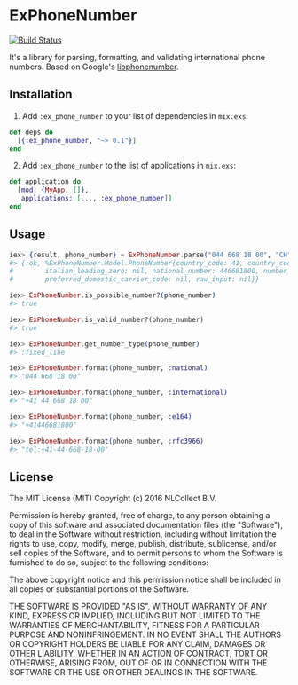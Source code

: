 # ExPhoneNumber

[![Build Status](https://travis-ci.org/socialpaymentsbv/ex_phone_number.svg?branch=develop)](https://travis-ci.org/socialpaymentsbv/ex_phone_number)

It's a library for parsing, formatting, and validating international phone numbers.
Based on Google's [libphonenumber](https://github.com/googlei18n/libphonenumber).

## Installation

  1. Add `:ex_phone_number` to your list of dependencies in `mix.exs`:
```ex
def deps do
  [{:ex_phone_number, "~> 0.1"}]
end
```

  2. Add `:ex_phone_number` to the list of applications in `mix.exs`:
```ex
def application do
  [mod: {MyApp, []},
   applications: [..., :ex_phone_number]]
end
```

## Usage
```ex
iex> {result, phone_number} = ExPhoneNumber.parse("044 668 18 00", "CH")
#> {:ok, %ExPhoneNumber.Model.PhoneNumber{country_code: 41, country_code_source: nil, extension: nil,
#        italian_leading_zero: nil, national_number: 446681800, number_of_leading_zeros: nil,
#        preferred_domestic_carrier_code: nil, raw_input: nil}}

iex> ExPhoneNumber.is_possible_number?(phone_number)
#> true

iex> ExPhoneNumber.is_valid_number?(phone_number)
#> true

iex> ExPhoneNumber.get_number_type(phone_number)
#> :fixed_line

iex> ExPhoneNumber.format(phone_number, :national)
#> "044 668 18 00"

iex> ExPhoneNumber.format(phone_number, :international)
#> "+41 44 668 18 00"

iex> ExPhoneNumber.format(phone_number, :e164)
#> "+41446681800"

iex> ExPhoneNumber.format(phone_number, :rfc3966)
#> "tel:+41-44-668-18-00"
```

## License

The MIT License (MIT)
Copyright (c) 2016 NLCollect B.V.

Permission is hereby granted, free of charge, to any person obtaining a copy of this software and associated documentation files (the "Software"), to deal in the Software without restriction, including without limitation the rights to use, copy, modify, merge, publish, distribute, sublicense, and/or sell copies of the Software, and to permit persons to whom the Software is furnished to do so, subject to the following conditions:

The above copyright notice and this permission notice shall be included in all copies or substantial portions of the Software.

THE SOFTWARE IS PROVIDED "AS IS", WITHOUT WARRANTY OF ANY KIND, EXPRESS OR IMPLIED, INCLUDING BUT NOT LIMITED TO THE WARRANTIES OF MERCHANTABILITY, FITNESS FOR A PARTICULAR PURPOSE AND NONINFRINGEMENT. IN NO EVENT SHALL THE AUTHORS OR COPYRIGHT HOLDERS BE LIABLE FOR ANY CLAIM, DAMAGES OR OTHER LIABILITY, WHETHER IN AN ACTION OF CONTRACT, TORT OR OTHERWISE, ARISING FROM, OUT OF OR IN CONNECTION WITH THE SOFTWARE OR THE USE OR OTHER DEALINGS IN THE SOFTWARE.
